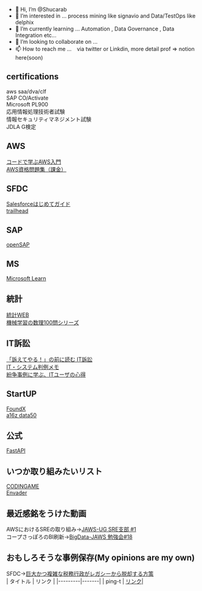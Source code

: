 - 👋 Hi, I’m @Shucarab
- 👀 I’m interested in ... process mining like signavio and Data/TestOps like delphix
- 🌱 I’m currently learning ... Automation , Data Governance , Data Integration etc...
- 💞️ I’m looking to collaborate on ... 
- 📫 How to reach me ...　via twitter or Linkdin, more detail prof => notion here(soon)

## certifications  
aws saa/dva/clf  
SAP CO/Activate  
Microsoft PL900  
応用情報処理技術者試験  
情報セキュリティマネジメント試験  
JDLA G検定 


<!---
Shucarab/Shucarab is a ✨ special ✨ repository because its `README.md` (this file) appears on your GitHub profile.
You can click the Preview link to take a look at your changes.
--->
## AWS  
[コードで学ぶAWS入門](https://tomomano.github.io/learn-aws-by-coding/)  
[AWS資格問題集（課金）](https://aws.koiwaclub.com/)
## SFDC  
[Salesforceはじめてガイド](https://successjp.salesforce.com/salescloud/learn-how-to-use)  
[trailhead](https://trailhead.salesforce.com/ja/today)
## SAP  
[openSAP](https://open.sap.com/)
## MS  
[Microsoft Learn](https://docs.microsoft.com/ja-jp/learn/)
## 
[]()
## 統計  
[統計WEB](https://bellcurve.jp/statistics/)  
[機械学習の数理100問シリーズ](https://bayesnet.org/books_jp/?page_id=20)
## IT訴訟  
[「訴えてやる！」の前に読む IT訴訟](https://www.itmedia.co.jp/keywords/itsosyo.html)  
[IT・システム判例メモ](https://itlaw.hatenablog.com/)  
[紛争事例に学ぶ、ITユーザの心得](https://enterprisezine.jp/article/corner/325)
##  StartUP
[FoundX](https://review.foundx.jp/)  
[a16z data50](https://future.a16z.com/data50/)
## 公式
[FastAPI](https://fastapi.tiangolo.com/ja/)  

## いつか取り組みたいリスト
[CODINGAME](https://www.codingame.com/start)  
[Envader](https://envader.plus/)  

## 最近感銘をうけた動画
AWSにおけるSREの取り組み→[JAWS-UG SRE支部 #1](https://www.youtube.com/watch?v=vhmmxJdykX4)  
コープさっぽろのBI刷新→[BigData-JAWS 勉強会#18](https://www.youtube.com/watch?v=Pr83qHw3oSo)
## おもしろそうな事例保存(My opinions are my own)
SFDC→[巨大かつ複雑な税務行政がレガシーから脱却する方策](https://www.salesforce.com/jp/blog/2021/11/itx-publicsector-develop-dx.html)
[]()  
| タイトル | リンク |
|---------|-------|
| ping-t | [リンク](https://mondai.ping-t.com/g/mypage)|
